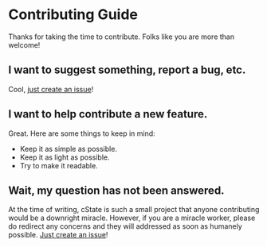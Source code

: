 # Contributing Guide

Thanks for taking the time to contribute. Folks like you are more than welcome!

## I want to suggest something, report a bug, etc.

Cool, [just create an issue](https://github.com/cstate/cstate/issues)!

## I want to help contribute a new feature.

Great. Here are some things to keep in mind:

+ Keep it as simple as possible.
+ Keep it as light as possible.
+ Try to make it readable.

## Wait, my question has not been answered.

At the time of writing, cState is such a small project that anyone contributing would be a downright miracle. However, if you are a miracle worker, please do redirect any concerns and they will addressed as soon as humanely possible. [Just create an issue](https://github.com/cstate/cstate/issues)!
